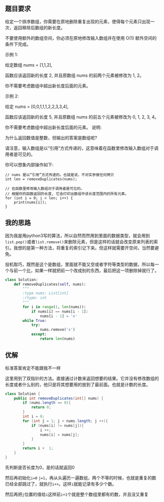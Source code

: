 ## 题目要求
给定一个排序数组，你需要在原地删除重复出现的元素，使得每个元素只出现一次，返回移除后数组的新长度。

不要使用额外的数组空间，你必须在原地修改输入数组并在使用 O(1) 额外空间的条件下完成。

示例 1:

给定数组 nums = [1,1,2], 

函数应该返回新的长度 2, 并且原数组 nums 的前两个元素被修改为 1, 2。 

你不需要考虑数组中超出新长度后面的元素。

示例 2:

给定 nums = [0,0,1,1,1,2,2,3,3,4],

函数应该返回新的长度 5, 并且原数组 nums 的前五个元素被修改为 0, 1, 2, 3, 4。

你不需要考虑数组中超出新长度后面的元素。
说明:

为什么返回数值是整数，但输出的答案是数组呢?

请注意，输入数组是以“引用”方式传递的，这意味着在函数里修改输入数组对于调用者是可见的。

你可以想象内部操作如下:
```
// nums 是以“引用”方式传递的。也就是说，不对实参做任何拷贝
int len = removeDuplicates(nums);

// 在函数里修改输入数组对于调用者是可见的。
// 根据你的函数返回的长度, 它会打印出数组中该长度范围内的所有元素。
for (int i = 0; i < len; i++) {
    print(nums[i]);
}
```

## 我的思路
因为我是用python3写的算法，所以自然而然用到里面的数据类型，就会用到`list.pop()`或者`list.remove()`来删除元素，但是这样的话就会改变原来列表的索引。我想的是第一种方法，将重复的索引记下来。但这样就需要开空间，当然要避免。

投机取巧，既然是这个是数组，里面就不能又空或者字符等类型的数据，所以每一个与前一个比，如果一样就把前一个改成别的东西，最后把这一项删除掉就行了。
```python
class Solution:
    def removeDuplicates(self, nums):
        """
        :type nums: List[int]
        :rtype: int
        """
        for i in range(1, len(nums)):
            if nums[i] == nums[i - 1]:
                nums[i - 1] = 'x'
        while True:
            try:
                nums.remove('x')
            except:
                return len(nums)
```
## 优解
标准答案肯定不能跟我不一样

这里用到了双指针的方法。直接通过计数来返回想要的结果。它并没有修改数组的长度或者什么别的，他只是将其想要用的放到了最前面。也就是计数的长度。

```java
class Solution {
    public int removeDuplicates(int[] nums) {
        if (nums.length == 0){
            return 0;
        }
        int i = 0;
        for (int j = 1; j < nums.length; j ++){
            if (nums[i] != nums[j]){
                i ++;
                nums[i] = nums[j];
            }
        }
        return i +  1; 
    }
}
```
先判断是否长度为0，是的话就返回0

然后再初始化`i=0` `j=1`，再从头遍历一遍数组，两个不等的时候，也就是重复的数已经全部跳过了，就执行`i++`。这样`i`就能记录有多少个数。

然后再把`j`位置的值给`i`这样前`i+1`个就是整个数组里都有的数，并且没又重复

